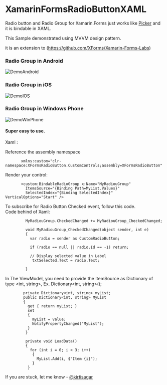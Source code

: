 XamarinFormsRadioButtonXAML
===========================

Radio button and Radio Group for Xamarin.Forms just works like [Picker](http://iosapi.xamarin.com/?link=T%3aXamarin.Forms.Picker)  and it is bindable in XAML. 

This Sample demonstrated using MVVM design pattern. 

it is an extension to (https://github.com/XForms/Xamarin-Forms-Labs)

### Radio Group in Android
![DemoAndroid](https://github.com/kirtisagar/XamarinFormsRadioButtonXAML/blob/master/RadioButtonAndroid.png)

### Radio Group in iOS
![DemoIOS](https://github.com/kirtisagar/XamarinFormsRadioButtonXAML/blob/master/RadioButtoniOS.jpg)

### Radio Group in Windows Phone 
![DemoWinPhone](https://github.com/kirtisagar/XamarinFormsRadioButtonXAML/blob/master/RadioButtonWindowsPhone.png)


#### Super easy to use. 

Xaml :

Reference the assembly namespace

           xmlns:custom="clr-namespace:XFormsRadioButton.CustomControls;assembly=XFormsRadioButton"
           
Render your control:

           <custom:BindableRadioGroup x:Name="MyRadiouGroup" 
             ItemsSource="{Binding Path=MyList.Values}" 
             SelectedIndex="{Binding SelectedIndex}" VerticalOptions="Start" />

To subscribe for Radio Button Checked event, follow this code.              
Code behind of Xaml: 

             MyRadiouGroup.CheckedChanged += MyRadiouGroup_CheckedChanged;	
             
             void MyRadiouGroup_CheckedChanged(object sender, int e)
             {
               var radio = sender as CustomRadioButton;

               if (radio == null || radio.Id == -1) return;
               
               // Display selected value in Label   
                txtSelected.Text = radio.Text;

             }
 
 In The ViewModel, you need to provide the ItemSource as Dictionary of type <int, string>, Ex. Dictionary<int, string>();
 
            private Dictionary<int, string> myList;
            public Dictionary<int, string> MyList
            {
              get { return myList; }
              set
              {
                myList = value;
                NotifyPropertyChanged("MyList");
              }
             }
             
             private void LoadData()
             {
               for (int i = 0; i < 3; i++)
                {
                  MyList.Add(i, $"Item {i}"); 
                }
              }

              
If you are stuck, let me know - [@kirtisagar](http://twitter.com/Kirtisagar)
